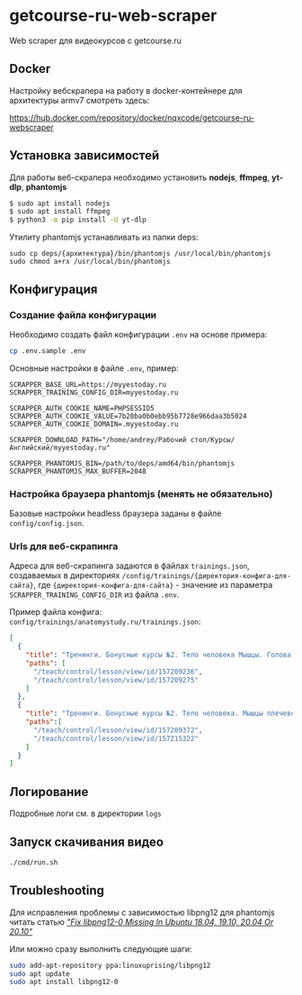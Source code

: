 # getcourse-ru-web-scraper
Web scraper для видеокурсов с getcourse.ru

## Docker
Настройку вебскрапера на работу в docker-контейнере для архитектуры armv7 смотреть здесь:

https://hub.docker.com/repository/docker/nqxcode/getcourse-ru-webscraper

## Установка зависимостей 
Для работы веб-скрапера необходимо установить **nodejs**, **ffmpeg**, **yt-dlp**, **phantomjs**

```bash
$ sudo apt install nodejs
$ sudo apt install ffmpeg
$ python3 -m pip install -U yt-dlp
```

Утилиту phantomjs устанавливать из папки deps:
```
sudo сp deps/{архитектура}/bin/phantomjs /usr/local/bin/phantomjs
sudo chmod a+rx /usr/local/bin/phantomjs
```


## Конфигурация
### Создание файла конфигурации
Необходимо создать файл конфигурации ```.env``` на основе примера:
```bash
cp .env.sample .env
```
Основные настройки в файле ```.env```, пример:
```
SCRAPPER_BASE_URL=https://myyestoday.ru
SCRAPPER_TRAINING_CONFIG_DIR=myyestoday.ru

SCRAPPER_AUTH_COOKIE_NAME=PHPSESSID5
SCRAPPER_AUTH_COOKIE_VALUE=7b20ba0b0ebb95b7728e966daa3b5024
SCRAPPER_AUTH_COOKIE_DOMAIN=.myyestoday.ru

SCRAPPER_DOWNLOAD_PATH="/home/andrey/Рабочий стол/Курсы/Английский/myyestoday.ru"

SCRAPPER_PHANTOMJS_BIN=/path/to/deps/amd64/bin/phantomjs
SCRAPPER_PHANTOMJS_MAX_BUFFER=2048
```

### Настройка браузера phantomjs (менять не обязательно)
Базовые настройки headless браузера заданы в файле ```config/config.json```.

### Urls для веб-скрапинга
Адреса для веб-скрапинга задаются в файлах ```trainings.json```, создаваемых в директориях ```/config/trainings/{директория-конфига-для-сайта}```, где ```{директория-конфига-для-сайта}``` - значение из параметра ```SCRAPPER_TRAINING_CONFIG_DIR``` из файла ```.env```.

Пример файла конфига: ```config/trainings/anatomystudy.ru/trainings.json```:
```json
[
  {
    "title": "Тренинги. Бонусные курсы №2. Тело человека Мышцы. Голова и шея",
    "paths": [
      "/teach/control/lesson/view/id/157209236",
      "/teach/control/lesson/view/id/157209275"
    ]
  },
  {
    "title": "Тренинги. Бонусные курсы №2. Тело человека. Мышцы плечевого пояса",
    "paths":[
      "/teach/control/lesson/view/id/157209372",
      "/teach/control/lesson/view/id/157215322"
    ]
  }
]
```
## Логирование 
Подробные логи см. в директории ```logs```

## Запуск скачивания видео
```bash
./сmd/run.sh
```

## Troubleshooting 
Для исправления проблемы с зависимостью libpng12 для phantomjs читать статью 
*["Fix libpng12-0 Missing In Ubuntu 18.04, 19.10, 20.04 Or 20.10"](https://www.linuxuprising.com/2018/05/fix-libpng12-0-missing-in-ubuntu-1804.html)*

Или можно сразу выполнить следующие шаги: 
```bash
sudo add-apt-repository ppa:linuxuprising/libpng12
sudo apt update
sudo apt install libpng12-0
```

